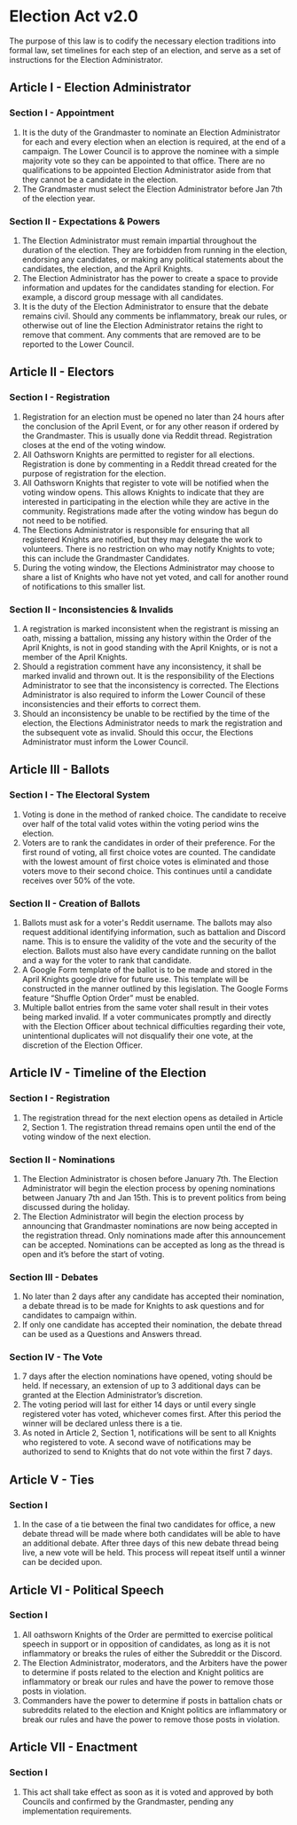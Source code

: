 [Bill number: 8-104]: #
[Author: Ghostise]: #
[Author: Nate337]: #
[Author: Phyto]: #
[Author: sms77]: #
[Proposed Date: 3/18/2023]: #
[Passed Date: 4/2/2023]: #

# Election Act v2.0
The purpose of this law is to codify the necessary election traditions into formal law, set timelines for each step of an election, and serve as a set of instructions for the Election Administrator.

## Article I - Election Administrator
### Section I - Appointment
1. It is the duty of the Grandmaster to nominate an Election Administrator for each and every election when an election is required, at the end of a campaign. The Lower Council is to approve the nominee with a simple majority vote so they can be appointed to that office. There are no qualifications to be appointed Election Administrator aside from that they cannot be a candidate in the election.
2. The Grandmaster must select the Election Administrator before Jan 7th of the election year.

### Section II - Expectations & Powers
1. The Election Administrator must remain impartial throughout the duration of the election. They are forbidden from running in the election, endorsing any candidates, or making any political statements about the candidates, the election, and the April Knights.
2. The Election Administrator has the power to create a space to provide information and updates for the candidates standing for election. For example, a discord group message with all candidates.
3. It is the duty of the Election Administrator to ensure that the debate remains civil. Should any comments be inflammatory, break our rules, or otherwise out of line the Election Administrator retains the right to remove that comment. Any comments that are removed are to be reported to the Lower Council.

## Article II - Electors
### Section I - Registration
1. Registration for an election must be opened no later than 24 hours after the conclusion of the April Event, or for any other reason if ordered by the Grandmaster. This is usually done via Reddit thread. Registration closes at the end of the voting window.
2. All Oathsworn Knights are permitted to register for all elections. Registration is done by commenting in a Reddit thread created for the purpose of registration for the election.
3. All Oathsworn Knights that register to vote will be notified when the voting window opens. This allows Knights to indicate that they are interested in participating in the election while they are active in the community. Registrations made after the voting window has begun do not need to be notified.
4. The Elections Administrator is responsible for ensuring that all registered Knights are notified, but they may delegate the work to volunteers. There is no restriction on who may notify Knights to vote; this can include the Grandmaster Candidates.
5. During the voting window, the Elections Administrator may choose to share a list of Knights who have not yet voted, and call for another round of notifications to this smaller list.

### Section II - Inconsistencies & Invalids
1. A registration is marked inconsistent when the registrant is missing an oath, missing a battalion, missing any history within the Order of the April Knights, is not in good standing with the April Knights, or is not a member of the April Knights.
2. Should a registration comment have any inconsistency, it shall be marked invalid and thrown out. It is the responsibility of the Elections Administrator to see that the inconsistency is corrected. The Elections Administrator is also required to inform the Lower Council of these inconsistencies and their efforts to correct them.
3. Should an inconsistency be unable to be rectified by the time of the election, the Elections Administrator needs to mark the registration and the subsequent vote as invalid. Should this occur, the Elections Administrator must inform the Lower Council.

## Article III - Ballots
### Section I - The Electoral System
1. Voting is done in the method of ranked choice. The candidate to receive over half of the total valid votes within the voting period wins the election.
2. Voters are to rank the candidates in order of their preference. For the first round of voting, all first choice votes are counted. The candidate with the lowest amount of first choice votes is eliminated and those voters move to their second choice. This continues until a candidate receives over 50% of the vote.

### Section II - Creation of Ballots
1. Ballots must ask for a voter's Reddit username. The ballots may also request additional identifying information, such as battalion and Discord name. This is to ensure the validity of the vote and the security of the election. Ballots must also have every candidate running on the ballot and a way for the voter to rank that candidate.
2. A Google Form template of the ballot is to be made and stored in the April Knights google drive for future use. This template will be constructed in the manner outlined by this legislation. The Google Forms feature “Shuffle Option Order” must be enabled.
3. Multiple ballot entries from the same voter shall result in their votes being marked invalid. If a voter communicates promptly and directly with the Election Officer about technical difficulties regarding their vote, unintentional duplicates will not disqualify their one vote, at the discretion of the Election Officer.

## Article IV - Timeline of the Election
### Section I - Registration
1. The registration thread for the next election opens as detailed in Article 2, Section 1. The registration thread remains open until the end of the voting window of the next election.

### Section II - Nominations
1. The Election Administrator is chosen before January 7th. The Election Administrator will begin the election process by opening nominations between January 7th and Jan 15th. This is to prevent politics from being discussed during the holiday.
2. The Election Administrator will begin the election process by announcing that Grandmaster nominations are now being accepted in the registration thread. Only nominations made after this announcement can be accepted. Nominations can be accepted as long as the thread is open and it’s before the start of voting.

### Section III - Debates
1. No later than 2 days after any candidate has accepted their nomination, a debate thread is to be made for Knights to ask questions and for candidates to campaign within.
2. If only one candidate has accepted their nomination, the debate thread can be used as a Questions and Answers thread.

### Section IV - The Vote
1. 7 days after the election nominations have opened, voting should be held. If necessary, an extension of up to 3 additional days can be granted at the Election Administrator’s discretion.
2. The voting period will last for either 14 days or until every single registered voter has voted, whichever comes first. After this period the winner will be declared unless there is a tie.
3. As noted in Article 2, Section 1, notifications will be sent to all Knights who registered to vote. A second wave of notifications may be authorized to send to Knights that do not vote within the first 7 days.

## Article V - Ties
### Section I
1. In the case of a tie between the final two candidates for office, a new debate thread will be made where both candidates will be able to have an additional debate. After three days of this new debate thread being live, a new vote will be held. This process will repeat itself until a winner can be decided upon.

## Article VI - Political Speech
### Section I
1. All oathsworn Knights of the Order are permitted to exercise political speech in support or in opposition of candidates, as long as it is not inflammatory or breaks the rules of either the Subreddit or the Discord.
2. The Election Administrator, moderators, and the Arbiters have the power to determine if posts related to the election and Knight politics are inflammatory or break our rules and have the power to remove those posts in violation.
3. Commanders have the power to determine if posts in battalion chats or subreddits related to the election and Knight politics are inflammatory or break our rules and have the power to remove those posts in violation.

## Article VII - Enactment
### Section I
1. This act shall take effect as soon as it is voted and approved by both Councils and confirmed by the Grandmaster, pending any implementation requirements.
